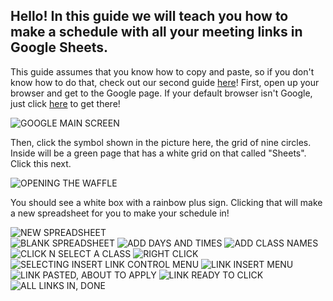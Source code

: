 <!DOCTYPE html>
<html>

<head>
<title> Making a Remote Schedule </title>
</head>

<body>

<h2>Hello! In this guide we will teach you how to make a schedule with all your meeting links in Google Sheets.</h2>

<div>
<p> This guide assumes that you know how to copy and paste, so if you don't know how to do that, check out our second guide <a href="thereisnolinkhereyet">here</a>! First, open up your browser and get to the Google page. If your default browser isn't Google, just click <a href="https://www.google.com/">here</a> to get there! </p>
<img src="https://cdn.discordapp.com/attachments/702594897651171451/825395761901994004/FIRST_STEP_google_open_the_waffle_thing.PNG" alt="GOOGLE MAIN SCREEN">
</div>

<div>
<p>Then, click the symbol shown in the picture here, the grid of nine circles. Inside will be a green page that has a white grid on that called "Sheets". Click this next.</p>
<img src="https://cdn.discordapp.com/attachments/702594897651171451/825384638909251614/image0.png" alt="OPENING THE WAFFLE">
</div>

<div>
<p>You should see a white box with a rainbow plus sign. Clicking that will make a new spreadsheet for you to make your schedule in!</p>
<img src="https://cdn.discordapp.com/attachments/702594897651171451/825385167316844544/image0.png" alt="NEW SPREADSHEET">
</div>

<img src="https://cdn.discordapp.com/attachments/702594897651171451/825395825659871253/google_spreadsheet_screenshot.PNG" alt="BLANK SPREADSHEET">

<img src="https://cdn.discordapp.com/attachments/702594897651171451/825395834039304213/enter_in_times_and_days_english_version.PNG" alt="ADD DAYS AND TIMES">

<img src="https://cdn.discordapp.com/attachments/702594897651171451/825395836455878656/class_names_in_english.PNG" alt="ADD CLASS NAMES">

<img src="https://cdn.discordapp.com/attachments/702594897651171451/825392849389617202/image0.png" alt="CLICK N SELECT A CLASS">

<img src="http://blog.toonormal.com/wp-content/uploads/2014/05/Right_Click.png" alt="RIGHT CLICK">

<img src="https://cdn.discordapp.com/attachments/702594897651171451/825392850174869534/image3.png" alt="SELECTING INSERT LINK CONTROL MENU">

<img src="https://cdn.discordapp.com/attachments/702594897651171451/825392768854523934/image0.png" alt="LINK INSERT MENU">

<img src="https://cdn.discordapp.com/attachments/702594897651171451/825392708990009424/image5.png" alt="LINK PASTED, ABOUT TO APPLY">

<img src="https://cdn.discordapp.com/attachments/702594897651171451/825392708649746482/image4.png" alt="LINK READY TO CLICK">

<img src="https://cdn.discordapp.com/attachments/702594897651171451/825392707916267560/image1.png" alt="ALL LINKS IN, DONE">

</body>

</html>
